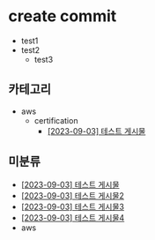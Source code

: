 # create commit
- test1
- test2
  - test3
## 카테고리
- aws
  - certification
    - [[2023-09-03] 테스트 게시물](https://github.com/kimbongjune/test-ssss/blob/main/aws%2Fcertification%2F2023-09-03_%ED%85%8C%EC%8A%A4%ED%8A%B8%20%EA%B2%8C%EC%8B%9C%EB%AC%BC.md)

## 미분류
- [[2023-09-03] 테스트 게시물](https://github.com/kimbongjune/test-ssss/blob/main/2023-09-03_%ED%85%8C%EC%8A%A4%ED%8A%B8%20%EA%B2%8C%EC%8B%9C%EB%AC%BC.md)
- [[2023-09-03] 테스트 게시물2](https://github.com/kimbongjune/test-ssss/blob/main/2023-09-03_%ED%85%8C%EC%8A%A4%ED%8A%B8%20%EA%B2%8C%EC%8B%9C%EB%AC%BC2.md)
- [[2023-09-03] 테스트 게시물3](https://github.com/kimbongjune/test-ssss/blob/main/2023-09-03_%ED%85%8C%EC%8A%A4%ED%8A%B8%20%EA%B2%8C%EC%8B%9C%EB%AC%BC3.md)
- [[2023-09-03] 테스트 게시물4](https://github.com/kimbongjune/test-ssss/blob/main/2023-09-03_%ED%85%8C%EC%8A%A4%ED%8A%B8%20%EA%B2%8C%EC%8B%9C%EB%AC%BC4.md)
- aws

